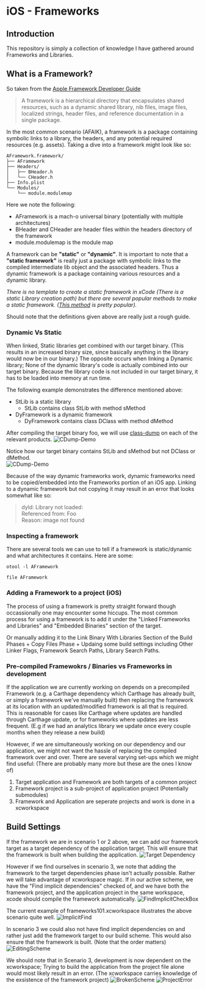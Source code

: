 # iOS - Frameworks 
## Introduction

This repository is simply a collection of knowledge I have gathered around Frameworks and Libraries.

## What is a Framework?

So taken from the [Apple Framework Developer Guide](https://developer.apple.com/library/content/documentation/MacOSX/Conceptual/BPFrameworks/Concepts/WhatAreFrameworks.html#//apple_ref/doc/uid/20002303-BBCEIJFI) 
> A framework is a hierarchical directory that encapsulates shared resources, such as a dynamic shared library, nib files, image files, localized strings, header files, and reference documentation in a single package.

In the most common scenario (AFAIK), a framework is a package containing symbolic links to a library, the headers, and any potential required resources (e.g. assets). Taking a dive into a framework might look like so: 
```
AFramework.framework/
├── AFramework
├── Headers/
│   ├── BHeader.h
│   └── CHeader.h
├── Info.plist
└── Modules/
    └── module.modulemap
```
Here we note the following:
- AFramework is a mach-o universal binary (potentially with multiple architectures) 
- BHeader and CHeader are header files within the headers directory of the framework
- module.modulemap is the module map 

A framework can be **"static"** or **"dynamic"**. It is important to note that a **"static framework"** is really just a package with symbolic links to the compiled intermediate lib object and the associated headers. Thus a dynamic framework is a package containing various resources and a dynamic library.

*There is no template to create a static framework in xCode (There is a static Library creation path) but there are several popular methods to make a static framework. ([This method](https://github.com/jverkoey/iOS-Framework) is pretty popular).*

Should note that the definitions given above are really just a rough guide. 

### Dynamic Vs Static 

When linked, Static libraries get combined with our target binary. (This results in an increased binary size, since basically anything in the library would now be in our binary.) The opposite occurs when linking a Dynamic library; None of the dynamic library's code is actually combined into our target binary. Because the library code is not included in our target binary, it has to be loaded into memory at run time. 

The following example demonstrates the difference mentioned above:
- StLib is a static library 
  - StLib contains class StLib with method sMethod 
- DyFramework is a dynamic framework 
  - DyFramework contains class DClass with method dMethod

After compiling the target binary foo, we will use [class-dump](http://stevenygard.com/projects/class-dump/) on each of the relevant products. 
![CDump-Demo](https://github.com/Li720/FrameworksExplanation/blob/writeup/WriteUp/Images/CDumpDemo-Speedx2.gif)

Notice how our target binary contains StLib and sMethod but not DClass or dMethod.  
![CDump-Demo](https://github.com/Li720/FrameworksExplanation/blob/writeup/WriteUp/Images/StLibVsDClass-speedx2.gif)

Because of the way dynamic frameworks work, dynamic frameworks need to be copied/embedded into the Frameworks portion of an iOS app. Linking to a dynamic framework but not copying it may result in an error that looks somewhat like so: 
> dyld: Library not loaded: <Library>  
  Referenced from: Foo  
  Reason: image not found  

### Inspecting a framework

There are several tools we can use to tell if a framework is static/dynamic and what architectures it contains. Here are some:

```shell
otool -l AFramework
```
```shell
file AFramework
```

### Adding a Framework to a project (iOS)

The process of using a framework is pretty straight forward though occassionally one may encounter some hiccups. The most common process for using a framework is to add it under the "Linked Frameworks and Libraries" and "Embedded Binaries" section of the target. 

Or manually adding it to the Link Binary With Libraries Section of the Build Phases + Copy Files Phase + Updaing some build settings including Other Linker Flags, Framework Search Paths, Library Search Paths.

### Pre-compiled Framewokrs / Binaries vs Frameworks in development

If the application we are currently working on depends on a precompiled Framework (e.g. a Carthage dependency which Carthage has already built, or simply a framework we've manually built) then replacing the framework at its location with an updated/modified framework is all that is required. 
This is reasonable for cases like Carthage where updates are handled through Carthage update, or for frameworks where updates are less frequent. (E.g if we had an analytics library we update once every couple months when they release a new build)

However, if we are simultaneously working on our dependency and our application, we might not want the hassle of replacing the compiled framework over and over. There are several varying set-ups which we might find useful: (There are probably many more but these are the ones I know of) 
1. Target application and Framework are both targets of a common project
2. Framework project is a sub-project of application project (Potentially submodules)
3. Framework and Application are seperate projects and work is done in a xcworkspace

## Build Settings

If the framework we are in scenario 1 or 2 above, we can add our framework target as a target dependency of the application target. This will ensure that the framework is built when building the application. 
![Target Dependency](https://github.com/Li720/FrameworksExplanation/blob/writeup/WriteUp/Images/TargetDepend.png)

However if we find ourselves in scenario 3, we note that adding the framework to the target dependencies phase isn't actually possible. Rather we will take advantage of xcworkspace magic. If in our active scheme, we have the "Find implicit dependencies" checked of, and we have both the framework project, and the application project in the same workspace, xcode should compile the framework automatically. 
![FindImplicitCheckBox](https://github.com/Li720/FrameworksExplanation/blob/writeup/WriteUp/Images/FindImplicitCheckBox.png)

The current example of frameworks101.xcworkspace illustrates the above scenario quite well. 
![ImplicitFind](https://github.com/Li720/FrameworksExplanation/blob/writeup/WriteUp/Images/ImplicitFind.png)

In scenario 3 we could also not have find implicit dependencies on and rather just add the framework target to our build scheme. This would also ensure that the framework is built. (Note that the order matters) 
![EditingScheme](https://github.com/Li720/FrameworksExplanation/blob/writeup/WriteUp/Images/EditingScheme.png)

We should note that in Scenario 3, development is now dependent on the xcworkspace; Trying to build the application from the project file alone would most likely result in an error. (The xcworkspace carries knowledge of the exsistence of the framework project)
![BrokenScheme](https://github.com/Li720/FrameworksExplanation/blob/writeup/WriteUp/Images/BrokenScheme.png)
![ProjectError](https://github.com/Li720/FrameworksExplanation/blob/writeup/WriteUp/Images/ProjectError.png)
